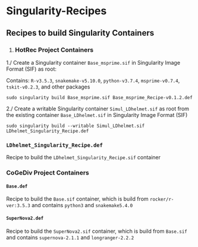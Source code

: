 # Singularity-Recipes

## Recipes to build Singularity Containers

1. ### HotRec Project Containers
1./ Create a Singularity container `Base_msprime.sif` in Singularity Image Format (SIF) as root: 

Contains: `R-v3.5.3`, `snakemake-v5.10.0`, `python-v3.7.4`, `msprime-v0.7.4`, `tskit-v0.2.3`, and other packages 

`sudo singularity build Base_msprime.sif Base_msprime_Recipe-v0.1.2.def`

2./ Create a writable Singularity container `Simul_LDhelmet.sif` as root from the existing container `Base_LDhelmet.sif` in Singularity Image Format (SIF) 

`sudo singularity build --writable Simul_LDhelmet.sif LDhelmet_Singularity_Recipe.def`

### `LDhelmet_Singularity_Recipe.def` 
Recipe to build the `LDhelmet_Singularity_Recipe.sif` container


### CoGeDiv Project Containers

#### `Base.def`
Recipe to build the `Base.sif` container, which is build from `rocker/r-ver:3.5.3` and contains `python3` and `snakemake5.4.0`

#### `SuperNova2.def`
Recipe to build the `SuperNova2.sif` container, which is build from `Base.sif` and contains `supernova-2.1.1` and `longranger-2.2.2`
